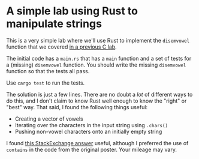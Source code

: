 # A simple lab using Rust to manipulate strings

This is a very simple lab where we'll use Rust to
implement the `disemvowel` function that we covered
[in a previous C lab](https://github.com/UMM-CSci-Systems/C-strings-and-memory-management#disemvowel).

The initial code has a `main.rs` that has a `main` function
and a set of tests for a (missing) `disemvowel` function.
You should write the missing `disemvowel` function so that the
tests all pass.

Use `cargo test` to run the tests.

The solution is just a few lines. There are no doubt a _lot_
of different ways to do this, and I don't claim to know Rust
well enough to know the "right" or "best" way. That said,
I found the following things useful:

- Creating a vector of vowels
- Iterating over the characters in the input string using `.chars()`
- Pushing non-vowel characters onto an initially empty string

I found [this StackExchange answer](https://codereview.stackexchange.com/a/172910) useful, although I preferred the
use of `contains` in the code from the original poster. Your mileage
may vary.
